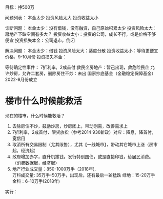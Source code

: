 目标：挣500万

问题列表：
本金太少
投资风险太大
投资收益太小

诊断问题：
本金太少：没有借钱，没有融资，自己原始积累太少
投资风险太大： 房地产下跌空间有多大？
投资收益太小：投资的公司，成长不行，或是价格不够便宜
投资损失本金：公司退市，倒闭


解决问题：
本金太少：借钱
投资风险太大：适度分散
投资收益太小：等待更便宜价格，9-10月份
投资损失本金：

等待确定性事件：
7折利率，2成首付
救民企房地产：暂己出现，救危险民企
允许炒房，允许二套房，删除房住不炒：未出
国家抄底基金（金融稳定保障基金）2022-9月份成立


# 楼市什么时候能救活
现在的楼市，什么时候能救活？
1. 去除房住不炒，鼓励炒房，炒房团上，带动刚需，改善需求上
2. 7折利率，2成首付，限贷放松（参考2014 930新政）对应：降息，降首付，宽信用
3. 取消所有交易限制（尤其限售），尤其【一线城市】，带动其它城市上涨（房市起，经济起）
4. 政府增加赤字，直升机撒钱，发行特别国债，或是直接印钱，给居民消费。（消费数据起，经济起）
5. 地产行业成交量：850-1000万手（2018年),  
    万科成交量: 35万手-50万手，出现后，还有最后一轮猛跌
    绿地：15-20万手
    金科：6-10万手(2018年)

实行：



